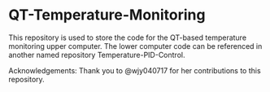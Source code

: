 # QT-Temperature-Monitoring

This repository is used to store the code for the QT-based temperature monitoring upper computer. The lower computer code can be referenced in another named repository Temperature-PID-Control.

Acknowledgements: Thank you to @wjy040717 for her contributions to this repository.
